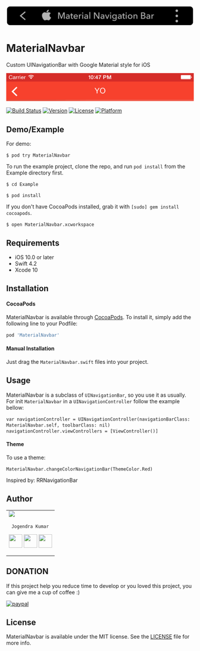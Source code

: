 <img src="/Static/material-navbar-logo@2x.png">


# MaterialNavbar

Custom UINavigationBar with Google Material style for iOS

<img src="/Static/material_navbar.gif">

[![Build Status](https://travis-ci.org/jogendra/material-navigation-bar.svg?branch=master)](https://travis-ci.org/jogendra/material-navigation-bar)
[![Version](https://img.shields.io/cocoapods/v/MaterialNavbar.svg?style=flat)](https://cocoapods.org/pods/MaterialNavbar)
[![License](https://img.shields.io/cocoapods/l/MaterialNavbar.svg?style=flat)](https://cocoapods.org/pods/MaterialNavbar)
[![Platform](https://img.shields.io/cocoapods/p/MaterialNavbar.svg?style=flat)](https://cocoapods.org/pods/MaterialNavbar)

## Demo/Example
For demo:
```
$ pod try MaterialNavbar
```

To run the example project, clone the repo, and run `pod install` from the Example directory first.
```
$ cd Example
```
```
$ pod install
```
If you don't have CocoaPods installed, grab it with `[sudo] gem install cocoapods`.
```
$ open MaterialNavbar.xcworkspace
```

## Requirements
- iOS 10.0 or later
- Swift 4.2
- Xcode 10

## Installation

#### CocoaPods

MaterialNavbar is available through [CocoaPods](https://cocoapods.org). To install
it, simply add the following line to your Podfile:

```ruby
pod 'MaterialNavbar'
```

#### Manual Installation
Just drag the `MaterialNavbar.swift` files into your project.

## Usage
MaterialNavbar is a subclass of `UINavigationBar`, so you use it as usually. For init `MaterialNavbar` in a `UINavigationController` follow the example bellow:
```
var navigationController = UINavigationController(navigationBarClass: MaterialNavbar.self, toolbarClass: nil)
navigationController.viewControllers = [ViewController()]
```
#### Theme
To use a theme:
```
MaterialNavbar.changeColorNavigationBar(ThemeColor.Red)
```

Inspired by: RRNavigationBar

## Author

<table>
<tr>
<td>
     <img src="https://avatars2.githubusercontent.com/u/20956124?s=400&u=01fab3fc9bb3d2ee799e314d3fe23c54d1deeb07&v=4" width="180"/>
     
     Jogendra Kumar

<p align="center">
<a href = "https://github.com/jogendra"><img src = "http://www.iconninja.com/files/241/825/211/round-collaboration-social-github-code-circle-network-icon.svg" width="36" height = "36"/></a>
<a href = "https://twitter.com/imjog24"><img src = "https://www.shareicon.net/download/2016/07/06/107115_media.svg" width="36" height="36"/></a>
<a href = "https://www.linkedin.com/in/jogendrasingh24/"><img src = "http://www.iconninja.com/files/863/607/751/network-linkedin-social-connection-circular-circle-media-icon.svg" width="36" height="36"/></a>
</p>
</td>
</tr> 
</table>

## DONATION
If this project help you reduce time to develop or you loved this project, you can give me a cup of coffee :)

[![paypal](https://www.paypalobjects.com/en_US/i/btn/btn_donateCC_LG.gif)](https://www.paypal.com/cgi-bin/webscr?cmd=_s-xclick&hosted_button_id=5TZAT3TL6XTD4&source=url)

## License

MaterialNavbar is available under the MIT license. See the [LICENSE](LICENSE) file for more info.
